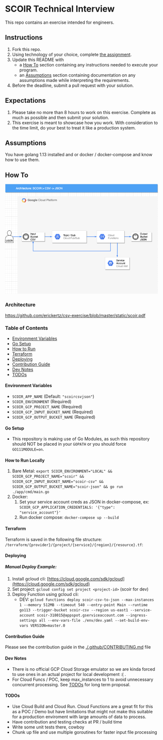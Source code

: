 # SCOIR Technical Interview
This repo contains an exercise intended for engineers.

## Instructions
1. Fork this repo.
1. Using technology of your choice, complete [the assignment](./Assignment.md).
1. Update this README with
    * a [How To](#how-to) section containing any instructions needed to execute your program.
    * an [Assumptions](#assumptions) section containing documentation on any assumptions made while interpreting the requirements.
1. Before the deadline, submit a pull request with your solution.

## Expectations
1. Please take no more than 8 hours to work on this exercise. Complete as much as possible and then submit your solution.
1. This exercise is meant to showcase how you work. With consideration to the time limit, do your best to treat it like a production system.

## Assumptions

You have golang 1.13 installed and or docker / docker-compose and know how to use them.

## How To

[![architecture](https://github.com/erickertz/csv-exercise/blob/master/static/diagram.png)](https://github.com/erickertz/csv-exercise/blob/master/static/scoir.pdf)

### Architecture
https://github.com/erickertz/csv-exercise/blob/master/static/scoir.pdf

### Table of Contents
- [Environment Variables](#environment-variables)
- [Go Setup](#go-setup)
- [How to Run](#how-to-run-locally)
- [Terraform](#terraform)
- [Deploying](#deploying)
- [Contribution Guide](#contribution-guide)
- [Dev Notes](#dev-notes)
- [TODOs](#todos)

#### Environment Variables
- `SCOIR_APP_NAME` (Default: `"scoircsvjson"`)
- `SCOIR_ENVIRONMENT` (Required)
- `SCOIR_GCP_PROJECT_NAME` (Required)
- `SCOIR_GCP_INPUT_BUCKET_NAME` (Required)
- `SCOIR_GCP_OUTPUT_BUCKET_NAME` (Required)

#### Go Setup
* This repository is making use of Go Modules, as such this repository should NOT be placed in your `GOPATH` or you should force `GO111MODULE=on`.

#### How to Run Locally
1. Bare Metal:
   `export SCOIR_ENVIRONMENT="LOCAL" && SCOIR_GCP_PROJECT_NAME="scoir" && SCOIR_GCP_INPUT_BUCKET_NAME="scoir-csv" && SCOIR_GCP_OUTPUT_BUCKET_NAME="scoir-json" && go run ./app/cmd/main.go`
2. Docker:
   1. Set your service account creds as JSON in docker-compose, ex: `SCOIR_GCP_APPLICATION_CREDENTIALS: '{"type": "service_account"}'`
   2. Run docker compose: `docker-compose up --build`

#### Terraform
Terraform is saved in the following file structure: `/terraform/{provider}/{project/{service}/{region}/{resource}.tf`:

#### Deploying
##### Manual Deploy Example:
1. Install gcloud cli: [https://cloud.google.com/sdk/gcloud](https://cloud.google.com/sdk/gcloud)
2. Set project: `gcloud config set project <project-id>` (scoir for dev)
3. Deploy Function using gcloud cli:
   * DEV: `gcloud functions deploy scoir-csv-to-json --max-instances 1 --memory 512MB --timeout 540 --entry-point Main --runtime go113 --trigger-bucket scoir-csv --region us-east1 --service-account scoir-318015@appspot.gserviceaccount.com --ingress-settings all --env-vars-file ./env/dev.yaml --set-build-env-vars VERSION=master.0`

#### Contribution Guide
Please see the contribution guide in the [./.github/CONTRIBUTING.md](./.github/CONTRIBUTING.md) file

#### Dev Notes
- There is no official GCP Cloud Storage emulator so we are kinda forced to use ones in an actual project for local development :( .
- For Cloud Funcs / POC, keep max_instances to 1 to avoid unnecessary concurrent processing. See [TODOs](#todos) for long term proposal.

#### TODOs
- Use Cloud Build and Cloud Run. Cloud Functions are a great fit for this as a POC / Demo but have limitations that might not make this suitable for a production enviroment with large amounts of data to process.
- Have contribution and testing checks at PR / build time
- Write some unit tests there, cowboy
- Chunk up file and use multiple goroutines for faster input file processing
